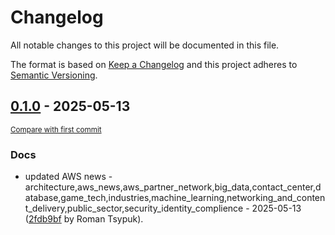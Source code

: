 # Changelog

All notable changes to this project will be documented in this file.

The format is based on [Keep a Changelog](http://keepachangelog.com/en/1.0.0/)
and this project adheres to [Semantic Versioning](http://semver.org/spec/v2.0.0.html).

<!-- insertion marker -->
## [0.1.0](https://github.com/tsypuk/aws-news/releases/tag/ver-2025-05-130.1.0) - 2025-05-13

<small>[Compare with first commit](https://github.com/tsypuk/aws-news/compare/2453f20dbfb236fc7e84c2c1484796e5bb24cd89...ver-2025-05-13)</small>

### Docs

- updated AWS news - architecture,aws_news,aws_partner_network,big_data,contact_center,database,game_tech,industries,machine_learning,networking_and_content_delivery,public_sector,security_identity_complience - 2025-05-13 ([2fdb9bf](https://github.com/tsypuk/aws-news/commit/2fdb9bf520070017c11e84b945f2daf507624ed3) by Roman Tsypuk).

